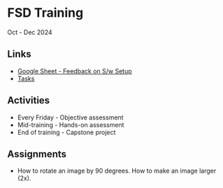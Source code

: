# FSD Training
Oct - Dec 2024

## Links
- [Google Sheet - Feedback on S/w Setup](https://docs.google.com/spreadsheets/d/1cN22RSg9QZIKSnJjBJODqq8zosfNIeFyD40hoiAzppU/edit?usp=sharing)
- [Tasks](https://docs.google.com/spreadsheets/d/10G59vSyykdzWoUrK_CbA4GHObp4EfaCoCYaGuqdd6Rw/edit?usp=sharing)

## Activities
- Every Friday - Objective assessment
- Mid-training - Hands-on assessment
- End of training - Capstone project

## Assignments
- How to rotate an image by 90 degrees. How to make an image larger (2x).